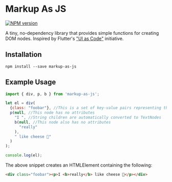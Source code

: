 # Markup As JS
[![NPM version](https://img.shields.io/npm/v/markup-as-js.svg?style=flat)](https://www.npmjs.org/package/markup-as-js)

A tiny, no-dependency library that provides simple functions for creating DOM nodes. Inspired by Flutter's ["UI as Code"](https://medium.com/dartlang/making-dart-a-better-language-for-ui-f1ccaf9f546c) initiative.

## Installation
```
npm install --save markup-as-js
```

## Example Usage
```js
import { div, p, b } from 'markup-as-js';

let el = div(
  {class: "foobar"}, //This is a set of key-value pairs representing the attributes of this node
  p(null, //This node has no attributes
    "I ", //String children are automatically converted to TextNodes
    b(null, //This node also has no attributes
      "really"
    ), 
    " like cheese 🧀"
  )
);

console.log(el);
```
The above snippet creates an HTMLElement containing the following:
```html
<div class="foobar"><p>I <b>really</b> like cheese 🧀</p></div>
```
